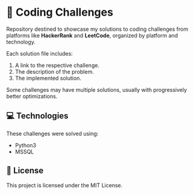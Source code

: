 # 🚀 Coding Challenges

Repository destined to showcase my solutions to coding challenges from platforms like **HackerRank** and **LeetCode**, organized by platform and technology.

Each solution file includes:
1. A link to the respective challenge.
2. The description of the problem.
3. The implemented solution.

Some challenges may have multiple solutions, usually with progressively better optimizations.

## 💻 Technologies
These challenges were solved using:
- Python3
- MSSQL

## 📜 License
This project is licensed under the MIT License.
